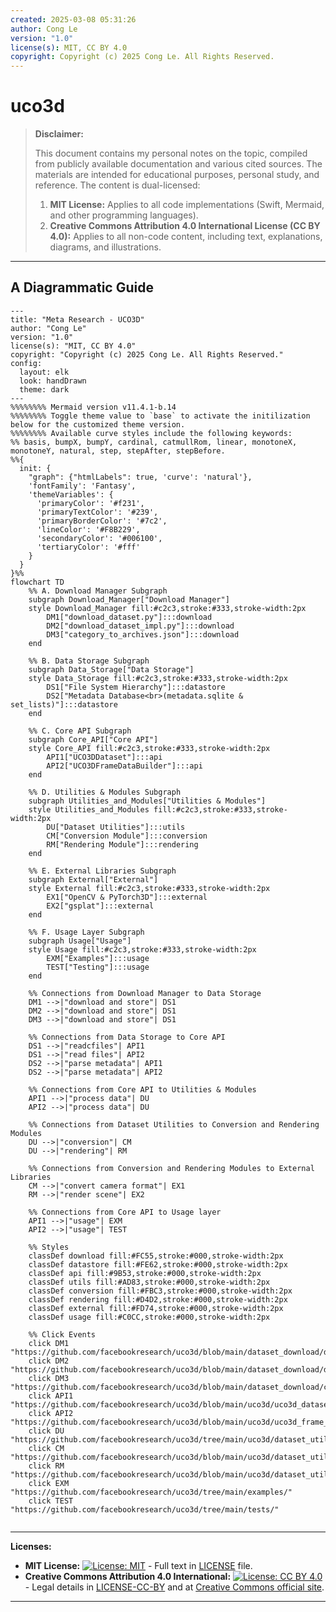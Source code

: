 ```yaml
---
created: 2025-03-08 05:31:26
author: Cong Le
version: "1.0"
license(s): MIT, CC BY 4.0
copyright: Copyright (c) 2025 Cong Le. All Rights Reserved.
---
```




# uco3d
> **Disclaimer:**
>
> This document contains my personal notes on the topic,
> compiled from publicly available documentation and various cited sources.
> The materials are intended for educational purposes, personal study, and reference.
> The content is dual-licensed:
> 1. **MIT License:** Applies to all code implementations (Swift, Mermaid, and other programming languages).
> 2. **Creative Commons Attribution 4.0 International License (CC BY 4.0):** Applies to all non-code content, including text, explanations, diagrams, and illustrations.
---


## A Diagrammatic Guide 


```mermaid
---
title: "Meta Research - UCO3D"
author: "Cong Le"
version: "1.0"
license(s): "MIT, CC BY 4.0"
copyright: "Copyright (c) 2025 Cong Le. All Rights Reserved."
config:
  layout: elk
  look: handDrawn
  theme: dark
---
%%%%%%%% Mermaid version v11.4.1-b.14
%%%%%%%% Toggle theme value to `base` to activate the initilization below for the customized theme version.
%%%%%%%% Available curve styles include the following keywords:
%% basis, bumpX, bumpY, cardinal, catmullRom, linear, monotoneX, monotoneY, natural, step, stepAfter, stepBefore.
%%{
  init: {
    "graph": {"htmlLabels": true, 'curve': 'natural'},
    'fontFamily': 'Fantasy',
    'themeVariables': {
      'primaryColor': '#f231',
      'primaryTextColor': '#239',
      'primaryBorderColor': '#7c2',
      'lineColor': '#F8B229',
      'secondaryColor': '#006100',
      'tertiaryColor': '#fff'
    }
  }
}%%
flowchart TD
    %% A. Download Manager Subgraph
    subgraph Download_Manager["Download Manager"]
    style Download_Manager fill:#c2c3,stroke:#333,stroke-width:2px
        DM1["download_dataset.py"]:::download
        DM2["download_dataset_impl.py"]:::download
        DM3["category_to_archives.json"]:::download
    end

    %% B. Data Storage Subgraph
    subgraph Data_Storage["Data Storage"]
    style Data_Storage fill:#c2c3,stroke:#333,stroke-width:2px
        DS1["File System Hierarchy"]:::datastore
        DS2["Metadata Database<br>(metadata.sqlite & set_lists)"]:::datastore
    end

    %% C. Core API Subgraph
    subgraph Core_API["Core API"]
    style Core_API fill:#c2c3,stroke:#333,stroke-width:2px
        API1["UCO3DDataset"]:::api
        API2["UCO3DFrameDataBuilder"]:::api
    end

    %% D. Utilities & Modules Subgraph
    subgraph Utilities_and_Modules["Utilities & Modules"]
    style Utilities_and_Modules fill:#c2c3,stroke:#333,stroke-width:2px
        DU["Dataset Utilities"]:::utils
        CM["Conversion Module"]:::conversion
        RM["Rendering Module"]:::rendering
    end

    %% E. External Libraries Subgraph
    subgraph External["External"]
    style External fill:#c2c3,stroke:#333,stroke-width:2px
        EX1["OpenCV & PyTorch3D"]:::external
        EX2["gsplat"]:::external
    end

    %% F. Usage Layer Subgraph
    subgraph Usage["Usage"]
    style Usage fill:#c2c3,stroke:#333,stroke-width:2px
        EXM["Examples"]:::usage
        TEST["Testing"]:::usage
    end

    %% Connections from Download Manager to Data Storage
    DM1 -->|"download and store"| DS1
    DM2 -->|"download and store"| DS1
    DM3 -->|"download and store"| DS1

    %% Connections from Data Storage to Core API
    DS1 -->|"readcfiles"| API1
    DS1 -->|"read files"| API2
    DS2 -->|"parse metadata"| API1
    DS2 -->|"parse metadata"| API2

    %% Connections from Core API to Utilities & Modules
    API1 -->|"process data"| DU
    API2 -->|"process data"| DU

    %% Connections from Dataset Utilities to Conversion and Rendering Modules
    DU -->|"conversion"| CM
    DU -->|"rendering"| RM

    %% Connections from Conversion and Rendering Modules to External Libraries
    CM -->|"convert camera format"| EX1
    RM -->|"render scene"| EX2

    %% Connections from Core API to Usage layer
    API1 -->|"usage"| EXM
    API2 -->|"usage"| TEST

    %% Styles
    classDef download fill:#FC55,stroke:#000,stroke-width:2px
    classDef datastore fill:#FE62,stroke:#000,stroke-width:2px
    classDef api fill:#9B53,stroke:#000,stroke-width:2px
    classDef utils fill:#AD83,stroke:#000,stroke-width:2px
    classDef conversion fill:#FBC3,stroke:#000,stroke-width:2px
    classDef rendering fill:#D4D2,stroke:#000,stroke-width:2px
    classDef external fill:#FD74,stroke:#000,stroke-width:2px
    classDef usage fill:#C0CC,stroke:#000,stroke-width:2px

    %% Click Events
    click DM1 "https://github.com/facebookresearch/uco3d/blob/main/dataset_download/download_dataset.py"
    click DM2 "https://github.com/facebookresearch/uco3d/blob/main/dataset_download/download_dataset_impl.py"
    click DM3 "https://github.com/facebookresearch/uco3d/blob/main/dataset_download/category_to_archives.json"
    click API1 "https://github.com/facebookresearch/uco3d/blob/main/uco3d/uco3d_dataset.py"
    click API2 "https://github.com/facebookresearch/uco3d/blob/main/uco3d/uco3d_frame_data_builder.py"
    click DU "https://github.com/facebookresearch/uco3d/tree/main/uco3d/dataset_utils/"
    click CM "https://github.com/facebookresearch/uco3d/blob/main/uco3d/dataset_utils/gauss3d_convert.py"
    click RM "https://github.com/facebookresearch/uco3d/blob/main/uco3d/dataset_utils/gauss3d_rendering.py"
    click EXM "https://github.com/facebookresearch/uco3d/tree/main/examples/"
    click TEST "https://github.com/facebookresearch/uco3d/tree/main/tests/"
    
```


---
**Licenses:**

- **MIT License:**  [![License: MIT](https://img.shields.io/badge/License-MIT-yellow.svg)](LICENSE) - Full text in [LICENSE](LICENSE) file.
- **Creative Commons Attribution 4.0 International:** [![License: CC BY 4.0](https://licensebuttons.net/l/by/4.0/88x31.png)](LICENSE-CC-BY) - Legal details in [LICENSE-CC-BY](LICENSE-CC-BY) and at [Creative Commons official site](http://creativecommons.org/licenses/by/4.0/).

---